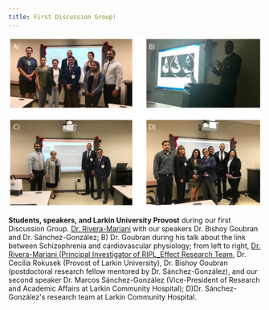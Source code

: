 ```yaml
---
title: First Discussion Group!
---
```


<img src="/img/1st_DiscussionGroup.jpg" alt="First Discussion Group" class="inline"/>

**Students, speakers, and Larkin University Provost** during our first Discussion Group. [Dr. Rivera-Mariani](http://www.friveram.com/RIPL_Effect/about) with our speakers Dr. Bishoy Goubran and Dr. Sánchez-González; B) Dr. Goubran during his talk about the link between Schizophrenia and cardiovascular physiology; from left to right, [Dr. Rivera-Mariani (Principal Investigator of RIPL_Effect Research Team](https://www.riplrt.com), Dr. Cecilia Rokusek (Provost of Larkin University), Dr. Bishoy Goubran (postdoctoral research fellow mentored by Dr. Sánchez-González), and our second speaker Dr. Marcos Sánchez-González (Vice-President of Research and Academic Affairs at Larkin Community Hospital); D)Dr. Sánchez-González's research team at Larkin Community Hospital.